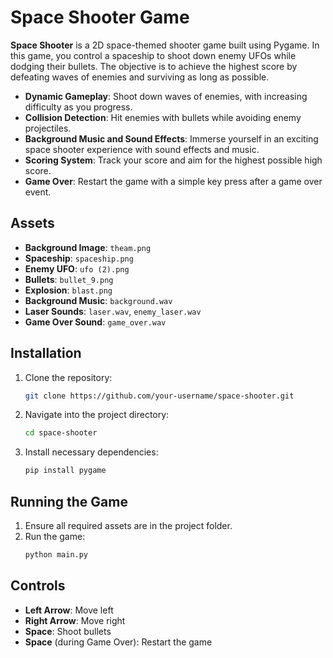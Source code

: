 # Space Shooter Game

**Space Shooter** is a 2D space-themed shooter game built using Pygame. In this game, you control a spaceship to shoot down enemy UFOs while dodging their bullets. The objective is to achieve the highest score by defeating waves of enemies and surviving as long as possible.

- **Dynamic Gameplay**: Shoot down waves of enemies, with increasing difficulty as you progress.
- **Collision Detection**: Hit enemies with bullets while avoiding enemy projectiles.
- **Background Music and Sound Effects**: Immerse yourself in an exciting space shooter experience with sound effects and music.
- **Scoring System**: Track your score and aim for the highest possible high score.
- **Game Over**: Restart the game with a simple key press after a game over event.

## Assets

- **Background Image**: `theam.png`
- **Spaceship**: `spaceship.png`
- **Enemy UFO**: `ufo (2).png`
- **Bullets**: `bullet_9.png`
- **Explosion**: `blast.png`
- **Background Music**: `background.wav`
- **Laser Sounds**: `laser.wav`, `enemy_laser.wav`
- **Game Over Sound**: `game_over.wav`

## Installation

1. Clone the repository:
   ```bash
   git clone https://github.com/your-username/space-shooter.git
   ```

2. Navigate into the project directory:
   ```bash
   cd space-shooter
   ```

3. Install necessary dependencies:
   ```bash
   pip install pygame
   ```

## Running the Game

1. Ensure all required assets are in the project folder.
2. Run the game:
   ```bash
   python main.py
   ```

## Controls

- **Left Arrow**: Move left
- **Right Arrow**: Move right
- **Space**: Shoot bullets
- **Space** (during Game Over): Restart the game

